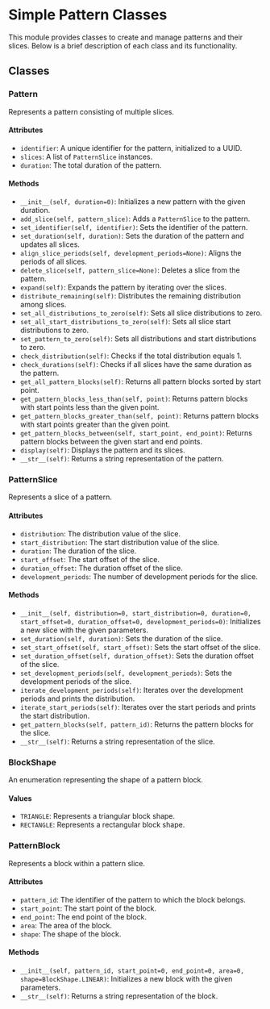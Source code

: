 # Simple Pattern Classes

This module provides classes to create and manage patterns and their slices. Below is a brief description of each class and its functionality.

## Classes

### Pattern

Represents a pattern consisting of multiple slices.

#### Attributes
- `identifier`: A unique identifier for the pattern, initialized to a UUID.
- `slices`: A list of `PatternSlice` instances.
- `duration`: The total duration of the pattern.

#### Methods
- `__init__(self, duration=0)`: Initializes a new pattern with the given duration.
- `add_slice(self, pattern_slice)`: Adds a `PatternSlice` to the pattern.
- `set_identifier(self, identifier)`: Sets the identifier of the pattern.
- `set_duration(self, duration)`: Sets the duration of the pattern and updates all slices.
- `align_slice_periods(self, development_periods=None)`: Aligns the periods of all slices.
- `delete_slice(self, pattern_slice=None)`: Deletes a slice from the pattern.
- `expand(self)`: Expands the pattern by iterating over the slices.
- `distribute_remaining(self)`: Distributes the remaining distribution among slices.
- `set_all_distributions_to_zero(self)`: Sets all slice distributions to zero.
- `set_all_start_distributions_to_zero(self)`: Sets all slice start distributions to zero.
- `set_pattern_to_zero(self)`: Sets all distributions and start distributions to zero.
- `check_distribution(self)`: Checks if the total distribution equals 1.
- `check_durations(self)`: Checks if all slices have the same duration as the pattern.
- `get_all_pattern_blocks(self)`: Returns all pattern blocks sorted by start point.
- `get_pattern_blocks_less_than(self, point)`: Returns pattern blocks with start points less than the given point.
- `get_pattern_blocks_greater_than(self, point)`: Returns pattern blocks with start points greater than the given point.
- `get_pattern_blocks_between(self, start_point, end_point)`: Returns pattern blocks between the given start and end points.
- `display(self)`: Displays the pattern and its slices.
- `__str__(self)`: Returns a string representation of the pattern.

### PatternSlice

Represents a slice of a pattern.

#### Attributes
- `distribution`: The distribution value of the slice.
- `start_distribution`: The start distribution value of the slice.
- `duration`: The duration of the slice.
- `start_offset`: The start offset of the slice.
- `duration_offset`: The duration offset of the slice.
- `development_periods`: The number of development periods for the slice.

#### Methods
- `__init__(self, distribution=0, start_distribution=0, duration=0, start_offset=0, duration_offset=0, development_periods=0)`: Initializes a new slice with the given parameters.
- `set_duration(self, duration)`: Sets the duration of the slice.
- `set_start_offset(self, start_offset)`: Sets the start offset of the slice.
- `set_duration_offset(self, duration_offset)`: Sets the duration offset of the slice.
- `set_development_periods(self, development_periods)`: Sets the development periods of the slice.
- `iterate_development_periods(self)`: Iterates over the development periods and prints the distribution.
- `iterate_start_periods(self)`: Iterates over the start periods and prints the start distribution.
- `get_pattern_blocks(self, pattern_id)`: Returns the pattern blocks for the slice.
- `__str__(self)`: Returns a string representation of the slice.

### BlockShape

An enumeration representing the shape of a pattern block.

#### Values
- `TRIANGLE`: Represents a triangular block shape.
- `RECTANGLE`: Represents a rectangular block shape.

### PatternBlock

Represents a block within a pattern slice.

#### Attributes
- `pattern_id`: The identifier of the pattern to which the block belongs.
- `start_point`: The start point of the block.
- `end_point`: The end point of the block.
- `area`: The area of the block.
- `shape`: The shape of the block.

#### Methods
- `__init__(self, pattern_id, start_point=0, end_point=0, area=0, shape=BlockShape.LINEAR)`: Initializes a new block with the given parameters.
- `__str__(self)`: Returns a string representation of the block.